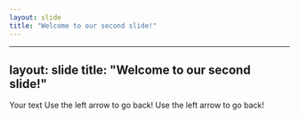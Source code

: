 ```yaml
---
layout: slide
title: "Welcome to our second slide!"
---
```

---
layout: slide
title: "Welcome to our second slide!"
---
Your text
Use the left arrow to go back!
Use the left arrow to go back!
